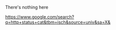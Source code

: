 <meta charset="UTF-8">

There's nothing here


https://www.google.com/search?q=http+status+cat&tbm=isch&source=univ&sa=X&
